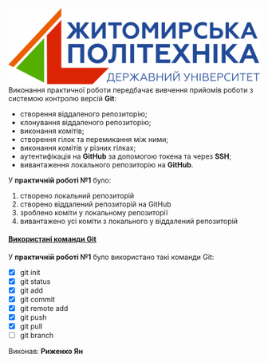 ![ztu-picture](ztu.png)  
Виконання практичної роботи передбачає вивчення прийомів роботи з системою контролю версій **Git**: 
- створення віддаленого репозиторію;
- клонування віддаленого репозиторію;
- виконання комітів;
- створення гілок та перемикання між ними;
- виконання комітів у різних гілках;
- аутентифікація на **GitHub** за допомогою токена та через **SSH**;
- вивантаження локального репозиторію на **GitHub**.

У **практичній роботі №1** було:
1. створено локальний репозиторій
2. створено віддалений репозиторій на GitHub
3. зроблено коміти у локальному репозиторії
4. вивантажено усі коміти з локального у віддалений репозиторій

#### [Використані команди Git](https://git-scm.com/book/uk/v2/Додаток-C:-Команди-Git-Базове-збереження-відбитків)
У **практичній роботі №1** було використано такі команди Git:  
- [x] git init
- [x] git status
- [x] git add
- [x] git commit
- [x] git remote add
- [x] git push
- [x] git pull
- [ ] git branch

Виконав: **Риженко Ян**
